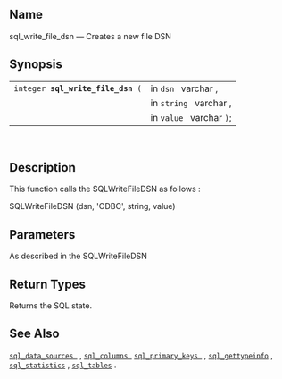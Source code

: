 <div id="fn_sql_write_file_dsn" class="refentry">

<div class="titlepage">

</div>

<div class="refnamediv">

## Name

sql_write_file_dsn — Creates a new file DSN

</div>

<div class="refsynopsisdiv">

## Synopsis

<div id="fsyn_sql_write_file_dsn" class="funcsynopsis">

|                                        |                          |
|----------------------------------------|--------------------------|
| `integer `**`sql_write_file_dsn`**` (` | in `dsn ` varchar ,      |
|                                        | in `string ` varchar ,   |
|                                        | in `value ` varchar `)`; |

<div class="funcprototype-spacer">

 

</div>

</div>

</div>

<div id="desc_write_file_dsn" class="refsect1">

## Description

This function calls the SQLWriteFileDSN as follows :

SQLWriteFileDSN (dsn, 'ODBC', string, value)

</div>

<div id="params_sql_write_file_dsn" class="refsect1">

## Parameters

As described in the SQLWriteFileDSN

</div>

<div id="ret_sql_write_file_dsn" class="refsect1">

## Return Types

Returns the SQL state.

</div>

<div id="seealso_sql_write_file_dsn" class="refsect1">

## See Also

<a href="fn_sql_data_sources.html" class="link"
title="sql_data_sources"><code
class="function">sql_data_sources </code></a> ,
<a href="fn_sql_columns.html" class="link" title="sql_columns"><code
class="function">sql_columns </code></a>
<a href="fn_sql_primary_keys.html" class="link"
title="sql_primary_keys"><code
class="function">sql_primary_keys </code></a> ,
<a href="fn_sql_gettypeinfo.html" class="link"
title="sql_gettypeinfo"><code
class="function">sql_gettypeinfo</code></a> ,
<a href="fn_sql_statistics.html" class="link"
title="sql_statistics"><code class="function">sql_statistics</code></a>
, <a href="fn_sql_tables.html" class="link" title="sql_tables"><code
class="function">sql_tables</code></a> .

</div>

</div>
